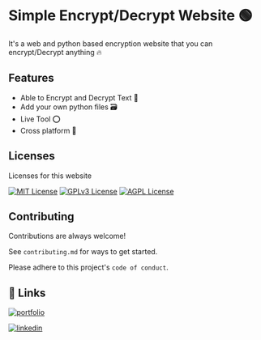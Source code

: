 
# Simple Encrypt/Decrypt Website 🟢

It's a web and python based encryption website that you can encrypt/Decrypt anything 🔥


## Features

- Able to Encrypt and Decrypt Text 💬
- Add your own python files 🗃️
- Live Tool ⭕
- Cross platform 📲


## Licenses

Licenses for this website

[![MIT License](https://img.shields.io/badge/License-MIT-green.svg)](https://choosealicense.com/licenses/mit/)
[![GPLv3 License](https://img.shields.io/badge/License-GPL%20v3-yellow.svg)](https://opensource.org/licenses/)
[![AGPL License](https://img.shields.io/badge/license-AGPL-blue.svg)](http://www.gnu.org/licenses/agpl-3.0)


## Contributing

Contributions are always welcome!

See `contributing.md` for ways to get started.

Please adhere to this project's `code of conduct`.


## 🔗 Links
[![portfolio](https://img.shields.io/badge/my_portfolio-000?style=for-the-badge&logo=ko-fi&logoColor=white)](https://psychodev.quebitml.com)

[![linkedin](https://img.shields.io/badge/Discord-%235865F2.svg?style=for-the-badge&logo=discord&logoColor=white)](https://discord.gg/YsvByDYFTA)


